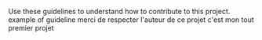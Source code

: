 Use these guidelines to understand how to contribute to this project.
example of guideline
merci de respecter l'auteur de ce projet
c'est mon tout premier projet
